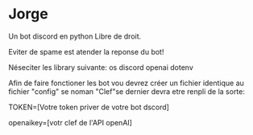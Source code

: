 # Jorge
Un bot discord en python
Libre de droit.

Eviter de spame est atender la reponse du bot!

Néseciter les library suivante:
  os
  discord
  openai
  dotenv

Afin de faire fonctioner les bot vou devrez créer un fichier identique au fichier "config" se noman "Clef"se dernier devra etre renpli de la sorte:

TOKEN=[Votre token priver de votre bot dscord]

openaikey=[votr clef de l'API openAI]

